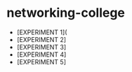 # networking-college

- [EXPERIMENT 1](
- [EXPERIMENT 2]
- [EXPERIMENT 3]
- [EXPERIMENT 4]
- [EXPERIMENT 5]
